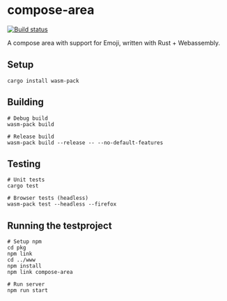 # compose-area

[![Build status](https://circleci.com/gh/threema-ch/compose-area.svg?style=shield&circle-token=:circle-token)](https://circleci.com/gh/threema-ch/compose-area)

A compose area with support for Emoji, written with Rust + Webassembly.

## Setup

    cargo install wasm-pack

## Building

    # Debug build
    wasm-pack build

    # Release build
    wasm-pack build --release -- --no-default-features

## Testing

    # Unit tests
    cargo test

    # Browser tests (headless)
    wasm-pack test --headless --firefox

## Running the testproject

    # Setup npm
    cd pkg
    npm link
    cd ../www
    npm install
    npm link compose-area 

    # Run server
    npm run start
